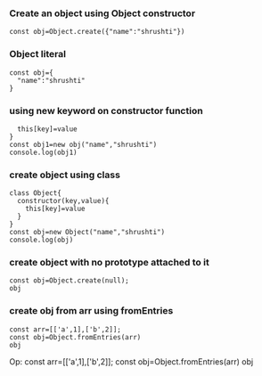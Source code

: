 ### Create an object using Object constructor
```
const obj=Object.create({"name":"shrushti"})
```
### Object literal
```
const obj={
  "name":"shrushti"
}
```
### using new keyword on constructor function
```function obj(key,value){
  this[key]=value
}
const obj1=new obj("name","shrushti")
console.log(obj1)
```
### create object using class
```
class Object{
  constructor(key,value){
    this[key]=value
  }
}
const obj=new Object("name","shrushti")
console.log(obj)
```
### create object with no prototype attached to it
```
const obj=Object.create(null);
obj
```
### create obj from arr using fromEntries
```
const arr=[['a',1],['b',2]];
const obj=Object.fromEntries(arr)
obj
```
Op:
const arr=[['a',1],['b',2]];
const obj=Object.fromEntries(arr)
obj
